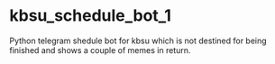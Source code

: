 # kbsu_schedule_bot_1

Python telegram shedule bot for kbsu which is not destined for being finished and shows a couple of memes in return.
